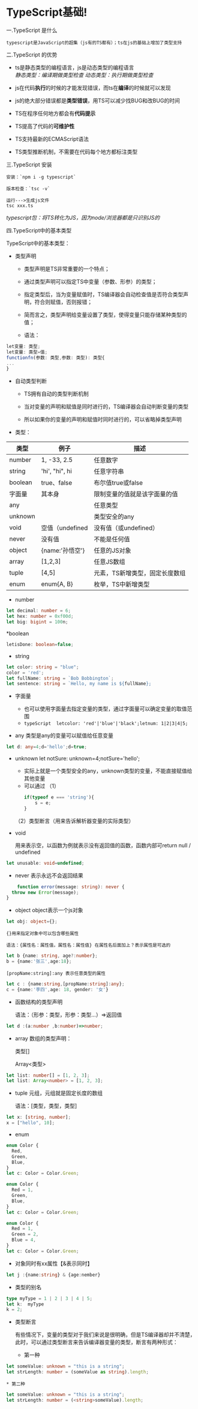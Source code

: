 # TypeScript基础!

 一.TypeScript 是什么  
 

	typescript是JavaScript的超集（js有的TS都有）；ts在js的基础上增加了类型支持
	
	
二.TypeScript 的优势  


* ts是静态类型的编程语言，js是动态类型的编程语言    
*静态类型：编译期做类型检查   动态类型：执行期做类型检查*
	
* js在代码**执行**的时候的才能发现错误，而ts在**编译**的时候就可以发现
		
* js的绝大部分错误都是**类型错误**，用TS可以减少找BUG和改BUG的时间
	
* TS在程序任何地方都会有**代码提示**
	
* TS提高了代码的**可维护性**
	
* TS支持最新的ECMAScript语法
	
* TS类型推断机制，不需要在代码每个地方都标注类型

	
 三.TypeScript 安装
 
 
	安装：`npm i -g typescript`
	
	版本检查：`tsc -v`
	
	运行--->生成js文件
	tsc xxx.ts
	
*typescript包：将TS转化为JS，因为node/浏览器都是只识别JS的*


四.TypeScript中的基本类型


TypeScript中的基本类型：
* 类型声明
		
	* 类型声明是TS非常重要的一个特点；
			
	* 通过类型声明可以指定TS中变量（参数、形参）的类型；
			
	* 指定类型后，当为变量赋值时，TS编译器会自动检查值是否符合类型声明，符合则赋值，否则报错；
			
	* 简而言之，类型声明给变量设置了类型，使得变量只能存储某种类型的值；

	* 语法：

```typescript
let变量: 类型;
let变量: 类型=值;
functionfn(参数: 类型,参数: 类型): 类型{
...
}
```
* 自动类型判断
		
	* TS拥有自动的类型判断机制
			
	* 当对变量的声明和赋值是同时进行的，TS编译器会自动判断变量的类型
			
	* 所以如果你的变量的声明和赋值时同时进行的，可以省略掉类型声明


			
* 类型：
		
类型   | 例子 | 描述
---- | ----- | ------
number | 1, -33, 2.5 | 任意数字
string | 'hi', "hi", hi | 任意字符串
boolean | true、false | 布尔值true或false
字面量 | 其本身 | 限制变量的值就是该字面量的值
any | | 任意类型
unknown |  | 类型安全的any
void | 空值（undefined | 没有值（或undefined）
never | 没有值 | 不能是任何值
object | {name:'孙悟空'} | 任意的JS对象
array | [1,2,3] | 任意JS数组
tuple | [4,5] | 元素，TS新增类型，固定长度数组
enum | enum{A, B} | 枚举，TS中新增类型

* number
```typeScript
let decimal: number = 6;  
let hex: number = 0xf00d;  
let big: bigint = 100n;
```

*boolean
```typeScript
letisDone: boolean=false;
```

* string
```typeScript
let color: string = "blue";
color = 'red';
let fullName: string = `Bob Bobbington`;
let sentence: string = `Hello, my name is ${fullName};
```
* 字面量
	* 也可以使用字面量去指定变量的类型，通过字面量可以确定变量的取值范围
	* ```typeScript  letcolor: 'red'|'blue'|'black';letnum: 1|2|3|4|5;```

* any
	类型是any的变量可以赋值给任意变量
```typeScript
let d: any=4;d='hello';d=true;
```
* unknown
	let notSure: unknown=4;notSure='hello';
	* 实际上就是一个类型安全的any，unknown类型的变量，不能直接赋值给其他变量
	* 可以通过
	（1）
		```typeScript
		if(typeof e === 'string'){
			s = e;
		}
	（2）类型断言（用来告诉解析器变量的实际类型）
			
* void
	
	用来表示空，以函数为例就表示没有返回值的函数，函数内部可return null / undefined
```typeScript
let unusable: void=undefined;
```
* never
	表示永远不会返回结果
```typeScript
	function error(message: string): never {
  throw new Error(message);
}
```

* object
	object表示一个js对象

```typeScript
let obj: object={};
```

	{}用来指定对象中可以包含哪些属性
	
	语法：{属性名：属性值，属性名：属性值} 在属性名后面加上？表示属性是可选的
	
```typeScript
let b {name: string, age?:number};
b = {name:'张三',age:18};
```

	[propName:string]:any 表示任意类型的属性

```typeScript
let c : {name:string,[propName:string]:any};
c = {name:'李四',age: 18, gender: '女'}
```

* 函数结构的类型声明

	语法：（形参：类型，形参：类型...）=>返回值
	
```typeScript
let d :(a:number ,b:number)=>number;
```

* array
	数组的类型声明：
	
	类型[]
	
	Array<类型>
	
```typeScript
let list: number[] = [1, 2, 3];
let list: Array<number> = [1, 2, 3];
```
* tuple
	元组，元组就是固定长度的数组
	
	语法：[类型，类型，类型]

```typeScript
let x: [string, number];
x = ["hello", 10]; 
```
* enum

```typeScript
enum Color {
  Red,
  Green,
  Blue,
}
let c: Color = Color.Green;

enum Color {
  Red = 1,
  Green,
  Blue,
}
let c: Color = Color.Green;

enum Color {
  Red = 1,
  Green = 2,
  Blue = 4,
}
let c: Color = Color.Green;
```
* 对象同时有xx属性【&表示同时】

```typeScript
let j :{name:string} & {age:nember} 
```

* 类型的别名

```typeScript
type myType = 1 | 2 | 3 | 4 | 5;
let k: 	myType
k = 2;
```

* 类型断言

	有些情况下，变量的类型对于我们来说是很明确，但是TS编译器却并不清楚，此时，可以通过类型断言来告诉编译器变量的类型，断言有两种形式：

	* 第一种

```typeScript
let someValue: unknown = "this is a string";
let strLength: number = (someValue as string).length;
```
	* 第二种

```typeScript
let someValue: unknown = "this is a string";
let strLength: number = (<string>someValue).length;
```
